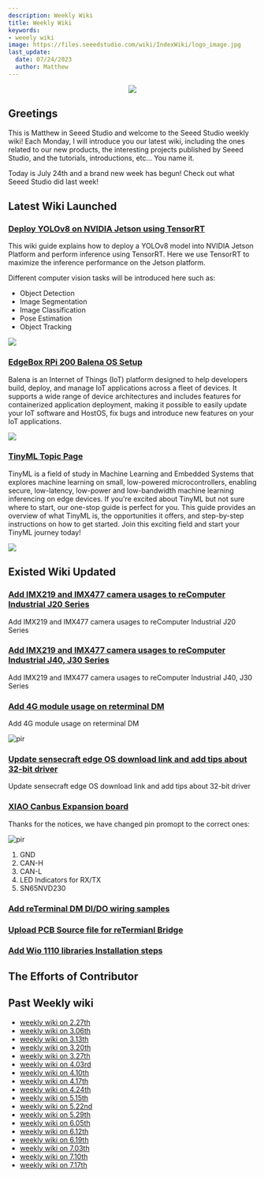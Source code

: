 ```yaml
---
description: Weekly Wiki
title: Weekly Wiki
keywords:
- weeely wiki
image: https://files.seeedstudio.com/wiki/IndexWiki/logo_image.jpg
last_update:
  date: 07/24/2023
  author: Matthew
---
```


<div align="center"><img width={1000} src="https://files.seeedstudio.com/wiki/IndexWiki/logo.png" /></div>

## Greetings

This is Matthew in Seeed Studio and welcome to the Seeed Studio weekly wiki! Each Monday, I will introduce you our latest wiki, including the ones related to our new products, the interesting projects published by Seeed Studio, and the tutorials, introductions, etc... You name it.

Today is July 24th and a brand new week has begun! Check out what Seeed Studio did last week!

## Latest Wiki Launched

### [Deploy YOLOv8 on NVIDIA Jetson using TensorRT](https://wiki.seeedstudio.com/YOLOv8-TRT-Jetson)

This wiki guide explains how to deploy a YOLOv8 model into NVIDIA Jetson Platform and perform inference using TensorRT. Here we use TensorRT to maximize the inference performance on the Jetson platform.

Different computer vision tasks will be introduced here such as:

- Object Detection
- Image Segmentation
- Image Classification
- Pose Estimation
- Object Tracking

<div style={{textAlign:'center'}}><img src="https://files.seeedstudio.com/wiki/YOLOV8-TRT/8.gif" style={{width:800, height:'auto'}}/></div>

### [EdgeBox RPi 200 Balena OS Setup](https://wiki.seeedstudio.com/Edgebox-rpi-200-balena-OS-setup/)

Balena is an Internet of Things (IoT) platform designed to help developers build, deploy, and manage IoT applications across a fleet of devices. It supports a wide range of device architectures and includes features for containerized application deployment, making it possible to easily update your IoT software and HostOS, fix bugs and introduce new features on your IoT applications.

<div style={{textAlign:'center'}}><img src="https://files.seeedstudio.com/wiki/Edge_Box/balena/balena.png" style={{width:800, height:'auto'}}/></div>

### [TinyML Topic Page](https://wiki.seeedstudio.com/tinyml_topic/)

TinyML is a field of study in Machine Learning and Embedded Systems that explores machine learning on small, low-powered microcontrollers, enabling secure, low-latency, low-power and low-bandwidth machine learning inferencing on edge devices. If you're excited about TinyML but not sure where to start, our one-stop guide is perfect for you. This guide provides an overview of what TinyML is, the opportunities it offers, and step-by-step instructions on how to get started. Join this exciting field and start your TinyML journey today!

<div style={{textAlign:'center'}}><img src="https://files.seeedstudio.com/wiki/tinyml-topic/main.jpg" style={{width:800, height:'auto'}}/></div>

## Existed Wiki Updated

### [Add IMX219 and IMX477 camera usages to reComputer Industrial J20 Series](https://wiki.seeedstudio.com/reComputer_Industrial_J20_Hardware_Interfaces_Usage/#usage)

Add IMX219 and IMX477 camera usages to reComputer Industrial J20 Series

### [Add IMX219 and IMX477 camera usages to reComputer Industrial J40, J30 Series](https://wiki.seeedstudio.com/reComputer_Industrial_J40_J30_Hardware_Interfaces_Usage/#usage)

Add IMX219 and IMX477 camera usages to reComputer Industrial J40, J30 Series

### [Add 4G module usage on reterminal DM](https://wiki.seeedstudio.com/reterminal-dm/#4g-module)

Add 4G module usage on reterminal DM

<p style={{textAlign: 'center'}}><img src="https://media-cdn.seeedstudio.com/media/catalog/product/cache/bb49d3ec4ee05b6f018e93f896b8a25d/2/-/2-113991135--lte-cat-4-ec25-eux-mini-pcie-font_1.jpg" alt="pir" width={500} height="auto" /></p>

### [Update sensecraft edge OS download link and add tips about 32-bit driver](https://wiki.seeedstudio.com/reterminal-dm-flash-OS/)

Update sensecraft edge OS download link and add tips about 32-bit driver

### [XIAO Canbus Expansion board](https://wiki.seeedstudio.com/xiao-can-bus-expansion/)

Thanks for the notices, we have changed pin promopt to the correct ones:

<p style={{textAlign: 'center'}}><img src="https://files.seeedstudio.com/wiki/xiao_can_bus_board/hw.jpg" alt="pir" width={500} height="auto" /></p>

1. GND
2. CAN-H
3. CAN-L
4. LED Indicators for RX/TX
5. SN65NVD230

### [Add reTerminal DM DI/DO wiring samples](https://wiki.seeedstudio.com/xiao-can-bus-expansion/)

### [Upload PCB Source file for reTermianl Bridge](https://wiki.seeedstudio.com/reTerminalBridge/#resource)

### [Add Wio 1110 libraries Installation steps](https://wiki.seeedstudio.com/Wio-WM1110_Dev_Kit_Server_Configuration/#install-libraries)

## The Efforts of Contributor

## Past Weekly wiki

- [weekly wiki on 2.27th](/Seeed_Elderly/weekly_wiki/wiki227)
- [weekly wiki on 3.06th](/Seeed_Elderly/weekly_wiki/wiki306)
- [weekly wiki on 3.13th](/Seeed_Elderly/weekly_wiki/wiki313)
- [weekly wiki on 3.20th](/Seeed_Elderly/weekly_wiki/wiki320)
- [weekly wiki on 3.27th](/Seeed_Elderly/weekly_wiki/wiki327)
- [weekly wiki on 4.03rd](/Seeed_Elderly/weekly_wiki/wiki403)
- [weekly wiki on 4.10th](/Seeed_Elderly/weekly_wiki/wiki410)
- [weekly wiki on 4.17th](/Seeed_Elderly/weekly_wiki/wiki417)
- [weekly wiki on 4.24th](/Seeed_Elderly/weekly_wiki/wiki424)
- [weekly wiki on 5.15th](/Seeed_Elderly/weekly_wiki/wiki515)
- [weekly wiki on 5.22nd](/Seeed_Elderly/weekly_wiki/wiki522)
- [weekly wiki on 5.29th](/Seeed_Elderly/weekly_wiki/wiki529)
- [weekly wiki on 6.05th](/Seeed_Elderly/weekly_wiki/wiki605)
- [weekly wiki on 6.12th](/Seeed_Elderly/weekly_wiki/wiki612)
- [weekly wiki on 6.19th](/Seeed_Elderly/weekly_wiki/wiki619)
- [weekly wiki on 7.03th](/Seeed_Elderly/weekly_wiki/wiki703)
- [weekly wiki on 7.10th](/Seeed_Elderly/weekly_wiki/wiki710)
- [weekly wiki on 7.17th](/Seeed_Elderly/weekly_wiki/wiki717)